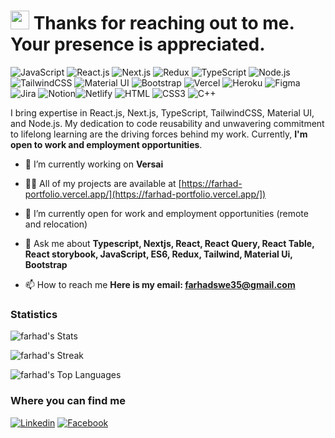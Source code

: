 <h1><img src="https://emojis.slackmojis.com/emojis/images/1531849430/4246/blob-sunglasses.gif?1531849430" width="30"/> Thanks for reaching out to me. Your presence is appreciated.</h1>

![JavaScript](https://img.shields.io/badge/JavaScript-F7DF1E?style=flat-square&logo=javascript&logoColor=black)
![React.js](https://img.shields.io/badge/React.js-0081CB?style=flat-square&logo=react&logoColor=61DAFB)
![Next.js](https://img.shields.io/badge/Next.js-0081CB?style=flat-square&logo=next.js&logoColor=61DAFB)
![Redux](https://img.shields.io/badge/Redux-0081CB?style=flat-square&logo=redux&logoColor=61DAFB)
![TypeScript](https://img.shields.io/badge/TypeScript-007ACC?style=flat-square&logo=typescript&logoColor=white)
![Node.js](https://img.shields.io/badge/Node.js-43853D?style=flat-square&logo=node.js&logoColor=white)
![TailwindCSS](https://img.shields.io/badge/Tailwind_CSS-38B2AC?style=flat-square&logo=tailwind-css&logoColor=white)
![Material UI](https://img.shields.io/badge/MUI-00C7B7?style=flat-square&logo=mui&logoColor=white)
![Bootstrap](https://img.shields.io/badge/Bootstrap-563D7C?style=flat-square&logo=bootstrap&logoColor=white)
![Vercel](https://img.shields.io/badge/Vercel-00C7B7?style=flat-square&logo=vercel&logoColor=white)
![Heroku](https://img.shields.io/badge/Heroku-00C7B7?style=flat-square&logo=heroku&logoColor=white)
![Figma](https://img.shields.io/badge/Figma-0081CB?style=flat-square&logo=figma&logoColor=white)
![Jira](https://img.shields.io/badge/Jira-00C7B7?style=flat-square&logo=jira&logoColor=white)
![Notion](https://img.shields.io/badge/Notion-0081CB?style=flat-square&logo=notion&logoColor=white)![Netlify](https://img.shields.io/badge/Netlify-00C7B7?style=flat-square&logo=netlify&logoColor=white)
![HTML](https://img.shields.io/badge/HTML5-E34F26?style=flat-square&logo=html5&logoColor=white)
![CSS3](https://img.shields.io/badge/CSS3-1572B6?style=flat-square&logo=css3&logoColor=white)
![C++](https://img.shields.io/badge/C++-0081CB?style=flat-square&logo=cplusplus&logoColor=61DAFB)

I bring expertise in React.js, Next.js, TypeScript, TailwindCSS, Material UI, and Node.js. My dedication to code reusability and unwavering commitment to lifelong learning are the driving forces behind my work.
Currently, **I'm open to work and employment opportunities**.


- 🔭 I’m currently working on **Versai**

- 👨‍💻 All of my projects are available at [https://farhad-portfolio.vercel.app/](https://farhad-portfolio.vercel.app/])

- 👯 I’m currently open for work and employment opportunities (remote and relocation)

- 💬 Ask me about **Typescript, Nextjs, React, React Query, React Table, React storybook, JavaScript, ES6, Redux, Tailwind, Material Ui, Bootstrap**

- 📫 How to reach me **Here is my email: farhadswe35@gmail.com**
 

### Statistics
![farhad's Stats](https://github-readme-stats.vercel.app/api?username=Farhad16&theme=darcula&show_icons=true&hide_border=true&count_private=true)

![farhad's Streak](https://github-readme-streak-stats.herokuapp.com/?user=Farhad16&theme=darcula&hide_border=true)

![farhad's Top Languages](https://github-readme-stats.vercel.app/api/top-langs/?username=Farhad16&theme=darcula&show_icons=true&hide_border=true&layout=compact)

### Where you can find me

[![Linkedin](https://img.shields.io/badge/LinkedIn-0077B5?style=flat-square&logo=linkedin&logoColor=white)](https://www.linkedin.com/in/farhad16/) 
[![Facebook](https://img.shields.io/badge/Facebook-1877F2?style=flat-square&logo=facebook&logoColor=white)](https://facebook.com/farhad.hossain.swe)


